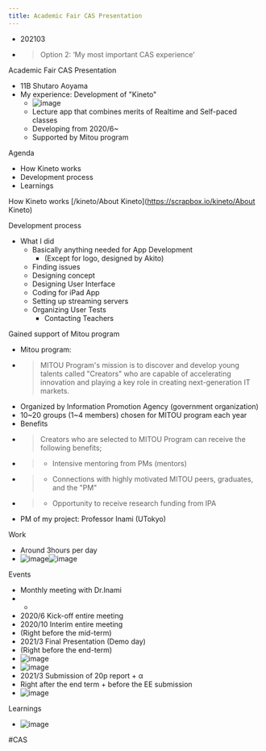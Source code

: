 ```yaml
---
title: Academic Fair CAS Presentation
---
```


* 202103
* 
   > 
   > Option 2: ‘My most important CAS experience’

Academic Fair CAS Presentation

* 11B Shutaro Aoyama
* My experience: Development of "Kineto"
  * ![image](https://gyazo.com/2ae2c74e1516c58e4cfe38a7ddc21e1d/thumb/1000)
  * Lecture app that combines merits of Realtime and Self-paced classes
  * Developing from 2020/6~
  * Supported by Mitou program

Agenda

* How Kineto works
* Development process
* Learnings

How Kineto works
\[/kineto/About Kineto\](https://scrapbox.io/kineto/About Kineto)

Development process

* What I did
  * Basically anything needed for App Development
    * (Except for logo, designed by Akito)
  * Finding issues
  * Designing concept
  * Designing User Interface
  * Coding for iPad App
  * Setting up streaming servers
  * Organizing User Tests
    * Contacting Teachers

Gained support of Mitou program
- Mitou program:
- > MITOU Program's mission is to discover and develop young talents called "Creators" who are capable of accelerating innovation and playing a key role in creating next-generation IT markets.
- Organized by Information Promotion Agency (government organization)
- 10~20 groups  (1~4 members) chosen for MITOU program each year
- Benefits
- > Creators who are selected to MITOU Program can receive the following benefits;
- >  - Intensive mentoring from PMs (mentors)
- >  - Connections with highly motivated MITOU peers, graduates, and the "PM"
- >  - Opportunity to receive research funding from IPA
- PM of my project: Professor Inami (UTokyo)

Work
- Around 3hours per day
- ![image](https://gyazo.com/b6f608ad1374b8144bb917d0e4461d86/thumb/1000)![image](https://gyazo.com/d600f951aff4911c9ba6b0322350956e/thumb/1000)

Events
- Monthly meeting with Dr.Inami
- +
- 2020/6 Kick-off entire meeting
- 2020/10 Interim entire meeting
- (Right before the mid-term)
- 2021/3 Final Presentation (Demo day)
- (Right before the end-term)
- ![image](https://gyazo.com/8608bc8c132072da838e1e51d92442c6/thumb/1000)
- ![image](https://gyazo.com/9688b66689d36d3d01eae9ae1c4aaaa8/thumb/1000)
- 2021/3 Submission of 20p report + α
- Right after the end term + before  the EE submission
- ![image](https://gyazo.com/44292f5cf6c7961efab91bb38a356f33/thumb/1000)

Learnings

* ![image](https://gyazo.com/0c235dbd75731517ddda793dc4cdf338/thumb/1000)

\#CAS

